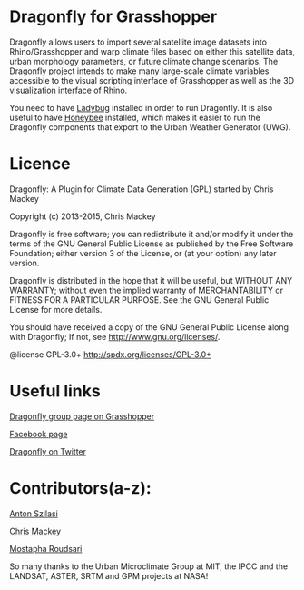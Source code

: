 
Dragonfly for Grasshopper
========================================
Dragonfly allows users to import several satellite image datasets into Rhino/Grasshopper and warp climate files based on either this satellite data, urban morphology parameters, or future climate change scenarios.  The Dragonfly project intends to make many large-scale climate variables accessible to the visual scripting interface of Grasshopper as well as the 3D visualization interface of Rhino.

You need to have [Ladybug](https://github.com/mostaphaRoudsari/Ladybug) installed in order to run Dragonfly.
It is also useful to have [Honeybee](https://github.com/mostaphaRoudsari/Honeybee) installed, which makes it easier to run the Dragonfly components that export to the Urban Weather Generator (UWG).


Licence
========================================
Dragonfly: A Plugin for Climate Data Generation (GPL) started by Chris Mackey
 
Copyright (c) 2013-2015, Chris Mackey

Dragonfly is free software; you can redistribute it and/or modify it under the terms of the GNU General Public License as published by the Free Software Foundation; either version 3 of the License, or (at your option) any later version. 
 
Dragonfly is distributed in the hope that it will be useful, but WITHOUT ANY WARRANTY; without even the implied warranty of MERCHANTABILITY or FITNESS FOR A PARTICULAR PURPOSE. See the GNU General Public License for more details.
 
You should have received a copy of the GNU General Public License along with Dragonfly; If not, see <http://www.gnu.org/licenses/>.
 
@license GPL-3.0+ <http://spdx.org/licenses/GPL-3.0+>


Useful links
========================================
[Dragonfly group page on Grasshopper](http://www.grasshopper3d.com/group/ladybug)

[Facebook page](https://www.facebook.com/LadyBugforGrasshopper)

[Dragonfly on Twitter](https://www.twitter.com/ladybug_tool)


Contributors(a-z):
========================================
[Anton Szilasi](https://github.com/antonszilasi)

[Chris Mackey](https://github.com/chriswmackey)

[Mostapha Roudsari](https://github.com/mostapharoudsari)


So many thanks to the Urban Microclimate Group at MIT, the IPCC and the LANDSAT, ASTER, SRTM and GPM projects at NASA!
